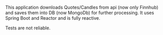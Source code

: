 This application downloads Quotes/Candles from api (now only Finnhub) and saves them into DB (now MongoDb) for further processing.
It uses Spring Boot and Reactor and is fully reactive.

Tests are not reliable.
